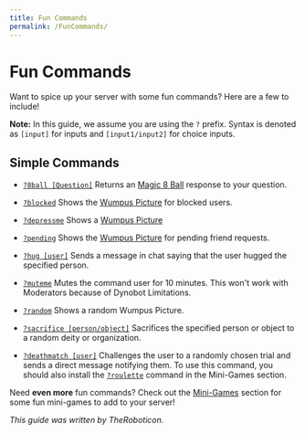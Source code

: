 ```yaml
---
title: Fun Commands
permalink: /FunCommands/
---
```


# Fun Commands
Want to spice up your server with some fun commands? Here are a few to include!  

**Note:** In this guide, we assume you are using the ``?`` prefix. Syntax is denoted as ``[input]`` for inputs and ``[input1/input2]`` for choice inputs.

## Simple Commands
- [`?8ball [Question]`](https://github.com/Dyno-CC/Dyno-Custom-Commands/blob/master/Fun%20Commands/8ball.txt) Returns an [Magic 8 Ball](https://en.wikipedia.org/wiki/Magic_8-Ball) response to your question.
  
- [`?blocked`](https://github.com/Dyno-CC/Dyno-Custom-Commands/blob/master/Fun%20Commands/blocked.txt) Shows the [Wumpus Picture](https://Dyno-CC.xyz/files/wumpus.PNG) for blocked users.
  
- [`?depressme`](https://github.com/Dyno-CC/Dyno-Custom-Commands/blob/master/Fun%20Commands/depressme.txt) Shows a [Wumpus Picture](https://Dyno-CC.xyz/files/alone.png)

- [`?pending`](https://github.com/Dyno-CC/Dyno-Custom-Commands/blob/master/Fun%20Commands/pending.txt) Shows the [Wumpus Picture](https://Dyno-CC.xyz/files/pending.png) for pending friend requests.
  
- [`?hug [user]`](https://github.com/Dyno-CC/Dyno-Custom-Commands/blob/master/Fun%20Commands/hug.txt) Sends a message in chat saying that the user hugged the specified person.  
  
- [`?muteme`](https://github.com/Dyno-CC/Dyno-Custom-Commands/blob/master/Fun%20Commands/muteme.txt) Mutes the command user for 10 minutes. This won't work with Moderators because of Dynobot Limitations.  
  
- [`?random`](https://github.com/Dyno-CC/Dyno-Custom-Commands/blob/master/Fun%20Commands/muteme.txt) Shows a random Wumpus Picture.  
  
- [`?sacrifice [person/object]`](https://github.com/Dyno-CC/Dyno-Custom-Commands/blob/master/Fun%20Commands/sacrifice.txt) Sacrifices the specified person or object to a random deity or organization.

- [`?deathmatch [user]`](https://github.com/Dyno-CC/Dyno-Custom-Commands/blob/master/Fun%20Commands/deathmatch.txt) Challenges the user to a randomly chosen trial and sends a direct message notifying them. To use this command, you should also install the [`?roulette`](https://github.com/Dyno-CC/Dyno-Custom-Commands/blob/master/Fun%20Commands/Mini-Games/roulette.txt) command in the Mini-Games section.
  
Need **even more** fun commands? Check out the [Mini-Games](https://www.Dyno-CC.xyz/FunCommands/MiniGames) section for some fun mini-games to add to your server!

*This guide was written by TheRoboticon.*
